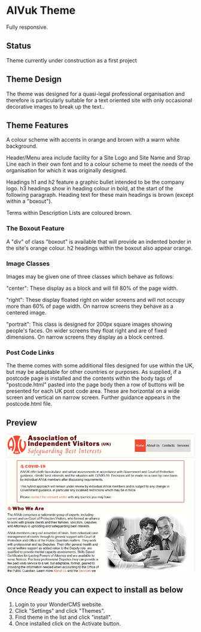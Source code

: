# AIVuk Theme
Fully responsive.

## Status
Theme currently under construction as a first project

## Theme Design
The theme was designed for a quasi-legal professional organisation and
therefore is particularly suitable for a text oriented site with only occasional
decorative images to break up the text..

## Theme Features
A colour scheme with accents in orange and brown with a warm white background.

Header/Menu area include facility for a Site Logo and Site Name and Strap Line
each in their own font and to a colour scheme to meet the needs of the
organisation for which it was originally designed.

Headings h1 and h2 feature a graphic bullet intended to be the company logo.
h3 headings show in heading colour in bold, at the start of the following
paragraph. Heading text for these main headings is brown (except within a
"boxout").

Terms within Description Lists are coloured brown.

### The Boxout Feature
A "div" of class "boxout" is available that will provide an indented border
in the site's orange colour. h2 headings within the boxout also appear orange.

### Image Classes
Images may be given one of three classes which behave as follows:

"center": These display as a block and will fill 80% of the page width.

"right": These display floated right on wider screens and will not occupy
more than 60% of page width. On narrow screens they behave as a centered image.

"portrait": This class is designed for 200px square images showing people's
faces. On wider screens they float right and are of fixed dimensions. On
narrow screens they display as a block centred.

### Post Code Links
The theme comes with some additional files designed for use within the UK,
but may be adaptable for other countries or purposes. As supplied, if a
postcode page is installed and the contents within the body tags of
"postcode.html" pasted into the page body then a row of buttons will be
presented for each UK post code area. These are horizontal on a wide screen
and vertical on narrow screen. Further guidance appears in the postcode.html
file.

## Preview
![Theme preview](/preview.jpg)

## Once Ready you can expect to install as below

1. Login to your WonderCMS website.
2. Click "Settings" and click "Themes".
3. Find theme in the list and click "install".
4. Once installed click on the Activate button.
